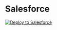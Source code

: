 # Salesforce
<a href="https://githubsfdeploy.herokuapp.com?owner=Gargish123&repo=Salesforce">
  <img alt="Deploy to Salesforce"
       src="https://raw.githubusercontent.com/afawcett/githubsfdeploy/master/deploy.png">
</a>
